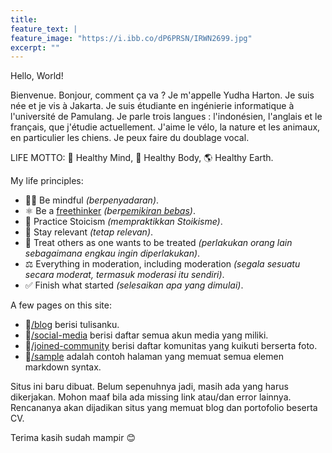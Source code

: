 ```yaml
---
title:
feature_text: |
feature_image: "https://i.ibb.co/dP6PRSN/IRWN2699.jpg"
excerpt: ""
---
```


Hello, World!

Bienvenue. Bonjour, comment ça va ? Je m'appelle Yudha Harton. Je suis née et je vis à Jakarta. Je suis étudiante en ingénierie informatique à l'université de Pamulang. Je parle trois langues : l'indonésien, l'anglais et le français, que j'étudie actuellement. J'aime le vélo, la nature et les animaux, en particulier les chiens. Je peux faire du doublage vocal.

LIFE MOTTO: 🧠 Healthy Mind, 💪 Healthy Body, 🌎 Healthy Earth.

My life principles:
- 🧘‍♂️ Be mindful _(berpenyadaran)_.
- ⚛️ Be a [freethinker](https://en.wikipedia.org/wiki/Freethought) _(ber[pemikiran bebas](https://id.wikipedia.org/wiki/Pemikiran_bebas))_.
- 🗿 Practice Stoicism _(mempraktikkan Stoikisme)_.
- 🔗 Stay relevant _(tetap relevan)_.
- 🤝 Treat others as one wants to be treated _(perlakukan orang lain sebagaimana engkau ingin diperlakukan)_.
- ⚖️ Everything in moderation, including moderation _(segala sesuatu secara moderat, termasuk moderasi itu sendiri)_.
- ✅ Finish what started _(selesaikan apa yang dimulai)_.

A few pages on this site:
- 📝[/blog](/blog) berisi tulisanku.
- 📲[/social-media](/social-media) berisi daftar semua akun media yang miliki.
- 🙌[/joined-community](/joined-community) berisi daftar komunitas yang kuikuti berserta foto.
- 📄[/sample](/sample) adalah contoh halaman yang memuat semua elemen markdown syntax.

Situs ini baru dibuat. Belum sepenuhnya jadi, masih ada yang harus dikerjakan. Mohon maaf bila ada missing link atau/dan error lainnya. Rencananya akan dijadikan situs yang memuat blog dan portofolio beserta CV.

Terima kasih sudah mampir 😊
